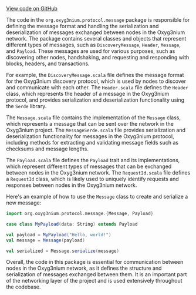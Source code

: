 [View code on GitHub](https://github.com/oxyg3nium/oxyg3nium/.autodoc/docs/json/protocol/src/main/scala/org/oxyg3nium/protocol/message)

The code in the `org.oxyg3nium.protocol.message` package is responsible for defining the message format and handling the serialization and deserialization of messages exchanged between nodes in the Oxyg3nium network. The package contains several classes and objects that represent different types of messages, such as `DiscoveryMessage`, `Header`, `Message`, and `Payload`. These messages are used for various purposes, such as discovering other nodes, handshaking, and requesting and responding with blocks, headers, and transactions.

For example, the `DiscoveryMessage.scala` file defines the message format for the Oxyg3nium discovery protocol, which is used by nodes to discover and communicate with each other. The `Header.scala` file defines the `Header` class, which represents the header of a message in the Oxyg3nium protocol, and provides serialization and deserialization functionality using the `Serde` library.

The `Message.scala` file contains the implementation of the `Message` class, which represents a message that can be sent over the network in the Oxyg3nium project. The `MessageSerde.scala` file provides serialization and deserialization functionality for messages in the Oxyg3nium protocol, including methods for extracting and validating message fields such as checksums and message lengths.

The `Payload.scala` file defines the `Payload` trait and its implementations, which represent different types of messages that can be exchanged between nodes in the Oxyg3nium network. The `RequestId.scala` file defines a `RequestId` class, which is likely used to uniquely identify requests and responses between nodes in the Oxyg3nium network.

Here's an example of how to use the `Message` class to create and serialize a new message:

```scala
import org.oxyg3nium.protocol.message.{Message, Payload}

case class MyPayload(data: String) extends Payload

val payload = MyPayload("Hello, world!")
val message = Message(payload)

val serialized = Message.serialize(message)
```

Overall, the code in this package is essential for communication between nodes in the Oxyg3nium network, as it defines the structure and serialization of messages exchanged between them. It is an important part of the networking layer of the project and is used extensively throughout the codebase.
